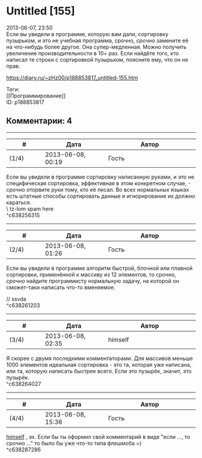 Untitled [155]
==============

  
2013-06-07, 23:50  
 Если вы увидели в программе, которую вам дали, сортировку пузырьком, и это не учебная программа, срочно,  *срочно*  замените её на что-нибудь более другое. Она супер-медленная. Можно получить увеличение производительности в 10+ раз. Если найдёте того, кто написал те строки с сортировкой пузырьком, поясните ему, что он не прав.   
  
<https://diary.ru/~zHz00/p188853817_untitled-155.htm>  
  
Теги:  
[[Программирование]]  
ID: p188853817  


Комментарии: 4
--------------

  


---



|         #         |              Дата              |                     Автор                     |           ID           |
| --- | --- | --- | --- |
| (1/4) | 2013-06-08, 00:19 | Гость | c638256315 |

  
 Если вы увидели в программе сортировку написанную руками, и это не специфическая сортировка, эффективная в этом конкретном случае, - срочно оторвите руки тому, кто её писал. Во всех нормальных языках есть штатные способы сортировать данные и игнорирование их должно караться.   
 \\ tz-lom spam here   
 ^c638256315

---



|         #         |              Дата              |                     Автор                     |           ID           |
| --- | --- | --- | --- |
| (2/4) | 2013-06-08, 01:26 | Гость | c638261203 |

  
 Если вы увидели в программе алгоритм быстрой, блочной или плавной сортировки, применённой к массиву из 12 элементов, то срочно,  *срочно*  найдите программисту нормальную задачу, на которой он сможет-таки написать что-то вменяемое.   
   
 // ssvda   
 ^c638261203

---



|         #         |              Дата              |                     Автор                     |           ID           |
| --- | --- | --- | --- |
| (3/4) | 2013-06-08, 02:35 | himself | c638264027 |

  
 Я скорее с двумя последними комментаторами. Для массивов меньше 1000 элементов идеальная сортировка - это та, которая уже написана, или та, которую написать быстрее всего. Если это пузырёк, значит, это пузырёк.   
 ^c638264027

---



|         #         |              Дата              |                     Автор                     |           ID           |
| --- | --- | --- | --- |
| (4/4) | 2013-06-08, 15:36 | Гость | c638287286 |

  
  [himself](http://himself.diary.ru "void")  , эх. Если бы ты оформил свой комментарий в виде "если ..., то срочно ..." то было бы уже что-то типа флешмоба =)   
 ^c638287286